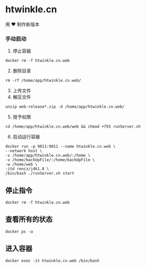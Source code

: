 # htwinkle.cn

用 ♥ 制作新版本

### 手动启动

1. 停止容器

```shell
docker rm -f htwinkle.cn.web
```

2. 删除目录

```shell
rm -rf /home/app/htwinkle.cn.web/
```

3. 上传文件
4. 解压文件

```shell
unzip web-release*.zip -d /home/app/htwinkle.cn.web/
```

5. 授予权限

```shell
cd /home/app/htwinkle.cn.web/web && chmod +755 runServer.sh
```

6. 启动运行容器

```shell
docker run -p 9011:9011 --name htwinkle.cn.web \
--network host \
-v /home/app/htwinkle.cn.web/:/home \
-v /home/backUpFile/:/home/backUpFile \
-w /home/web \
-itd rencz/jdk1.8 \
/bin/bash ./runServer.sh start
```

## 停止指令

```shell
docker rm -f htwinkle.cn.web
```

## 查看所有的状态

```shell
docker ps -a
```

## 进入容器

```shell
docker exec -it htwinkle.cn.web /bin/bash
```